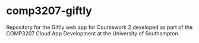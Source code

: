 # comp3207-giftly
Repository for the Giftly web app for Coursework 2 developed as part of the COMP3207 Cloud App Development at the University of Southampton.
